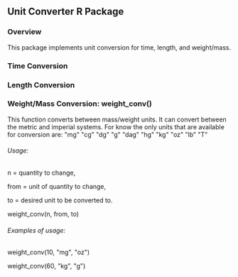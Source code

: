
## Unit Converter R Package

<h3> Overview </h3>

This package implements unit conversion for time, length, and weight/mass.

<h3> Time Conversion </h3>

<h3> Length Conversion </h3>
  
<h3> Weight/Mass Conversion: weight_conv() </h3>


This function converts between mass/weight units. It can convert between the metric and imperial systems.
For know the only units that are available for conversion are: "mg" "cg" "dg" "g" "dag" "hg" "kg" "oz" "lb" "T"

<h6>Usage:</h6>

  n = quantity to change,
  
  from = unit of quantity to change,
  
  to = desired unit to be converted to.
  
  weight_conv(n, from, to)
  
<h6>Examples of usage:</h6>

  weight_conv(10, "mg", "oz")
  
  weight_conv(60, "kg", "g")
  
